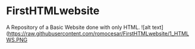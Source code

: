 # FirstHTMLwebsite
A Repository of a Basic Website done with only HTML.
![alt text](https://raw.githubusercontent.com/romocesar/FirstHTMLwebsite/1_HTMLWS.PNG
